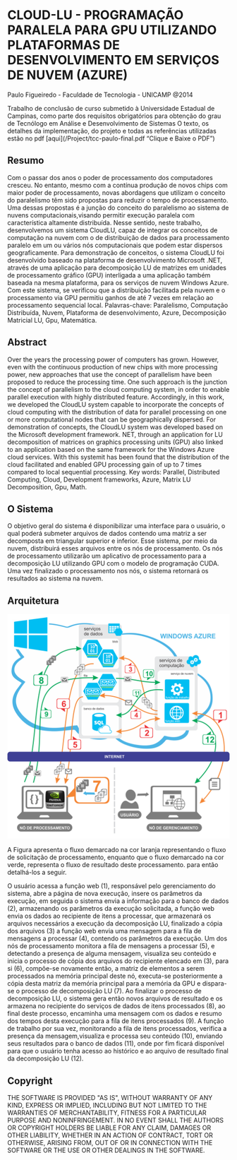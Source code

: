 # CLOUD-LU - PROGRAMAÇÃO PARALELA PARA GPU UTILIZANDO PLATAFORMAS DE DESENVOLVIMENTO EM SERVIÇOS DE NUVEM (AZURE)
Paulo Figueiredo - Faculdade de Tecnologia - UNICAMP @2014

Trabalho de conclusão de curso submetido à Universidade Estadual de Campinas, como parte dos requisitos obrigatórios para obtenção do grau de Tecnólogo em Análise e Desenvolvimento de Sistemas
O texto, os detalhes da implementação, do projeto e todas as referências utilizadas estão no pdf [aqui](/Project/tcc-paulo-final.pdf “Clique e Baixe o PDF”)

## Resumo
Com o passar dos anos o poder de processamento dos computadores cresceu. No entanto, mesmo com a contínua produção de novos chips com maior poder de processamento, novas abordagens que utilizam o conceito do paralelismo têm sido propostas para reduzir o tempo de processamento. Uma dessas propostas é a junção do conceito do paralelismo ao sistema de nuvens computacionais,visando permitir execução paralela com característica altamente distribuída. Nesse sentido, neste trabalho, desenvolvemos um sistema CloudLU, capaz de integrar os conceitos de computação na nuvem com o de distribuição de dados para processamento paralelo em um ou vários nós computacionais que podem estar dispersos geograficamente. Para demonstração de conceitos, o sistema CloudLU foi desenvolvido baseado na plataforma de desenvolvimento Microsoft .NET, através de uma aplicação para decomposição LU de matrizes em unidades de processamento gráfico (GPU) interligada a uma aplicação também baseada na mesma plataforma, para os serviços de nuvem Windows Azure. Com este sistema, se verificou que a distribuição facilitada pela nuvem e o processamento via GPU permitiu ganhos de até 7 vezes em relação ao processamento sequencial local.
Palavras-chave: Paralelismo, Computação Distribuída, Nuvem, Plataforma de desenvolvimento, Azure, Decomposição Matricial LU, Gpu, Matemática.

## Abstract
Over the years the processing power of computers has grown. However, even with the continuous production of new chips with more processing power, new approaches that use the concept of parallelism have been proposed to reduce the processing time. One such approach is the junction the concept of parallelism to the cloud computing system, in order to enable parallel execution with highly distributed feature. Accordingly, in this work, we developed the CloudLU system capable to incorporate the concepts of cloud computing with the distribution of data for parallel processing on one or more computational nodes that can be geographically dispersed. For demonstration of concepts, the CloudLU system was developed based on the Microsoft development framework. NET, through an application for LU decomposition of matrices on graphics processing units (GPU) also linked to an application based on the same framework for the Windows Azure cloud services. With this systemit has been found that the distribution of the cloud facilitated and enabled GPU processing gain of up to 7 times compared to local sequential processing.
Key words: Parallel, Distributed Computing, Cloud, Development frameworks, Azure, Matrix LU Decomposition, Gpu, Math.


## O Sistema

O objetivo geral do sistema é disponibilizar uma interface para o usuário, o qual poderá submeter arquivos de dados contendo uma matriz a ser decomposta em triangular superior e inferior. Esse sistema, por meio da nuvem, distribuirá esses arquivos entre os nós de processamento. Os nós de processamento utilizarão um aplicativo de processamento para a decomposição LU utilizando GPU com o modelo de programação CUDA. Uma vez finalizado o processamento nos nós, o sistema retornará os resultados ao sistema na nuvem.

## Arquitetura

![Arquitetura do Sistema][screen_architecture]

A Figura apresenta o fluxo demarcado na cor laranja representando o fluxo de solicitação de processamento, enquanto que o fluxo demarcado na cor verde, representa o fluxo de resultado deste processamento. para então detalhá-los a seguir. 

O usuário acessa a função web (1), responsável pelo gerenciamento do sistema, abre a página de nova execução, insere os parâmetros da execução, em seguida o sistema envia a informação para o banco de dados (2), armazenando os parâmetros da execução solicitada, a função web envia os dados ao recipiente de itens a processar, que armazenará os arquivos necessários a execução da decomposição LU, finalizado a cópia dos arquivos (3) a função web envia uma mensagem para a fila de mensagens a processar (4), contendo os parâmetros da execução. Um dos nós de processamento monitora a fila de mensagens a processar (5), e detectando a presença de alguma mensagem, visualiza seu conteúdo e inicia o processo de cópia dos arquivos do recipiente elencado em (3), para si (6), compõe-se novamente então, a matriz de elementos a serem processados na memória principal deste nó, executa-se posteriormente a cópia desta matriz da memória principal para a memória da GPU e dispara-se o processo de decomposição LU (7). Ao finalizar o processo de decomposição LU, o sistema gera então novos arquivos de resultado e os armazena no recipiente do serviços de dados de itens processados (8), ao final deste processo, encaminha uma mensagem com os dados e resumo dos tempos desta execução para a fila de itens processados (9). A função de trabalho por sua vez, monitorando a fila de itens processados, verifica a presença da mensagem,visualiza e processa seu conteúdo (10), enviando seus resultados para o banco de dados (11), onde por fim ficará disponível para que o usuário tenha acesso ao histórico e ao arquivo de resultado final da decomposição LU (12).


## Copyright

THE SOFTWARE IS PROVIDED "AS IS", WITHOUT WARRANTY OF ANY KIND, EXPRESS OR
IMPLIED, INCLUDING BUT NOT LIMITED TO THE WARRANTIES OF MERCHANTABILITY,
FITNESS FOR A PARTICULAR PURPOSE AND NONINFRINGEMENT. IN NO EVENT SHALL THE
AUTHORS OR COPYRIGHT HOLDERS BE LIABLE FOR ANY CLAIM, DAMAGES OR OTHER
LIABILITY, WHETHER IN AN ACTION OF CONTRACT, TORT OR OTHERWISE, ARISING FROM,
OUT OF OR IN CONNECTION WITH THE SOFTWARE OR THE USE OR OTHER DEALINGS IN
THE SOFTWARE.

[screen_architecture]: /Project/arquitetura.png "Arquitetura do Sistema"